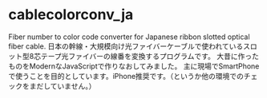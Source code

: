 cablecolorconv_ja
=================

Fiber number to color code converter for Japanese ribbon slotted optical fiber cable.
日本の幹線・大規模向け光ファイバーケーブルで使われているスロット型8芯テープ光ファイバーの線番を変換するプログラムです。
大昔に作ったものをModernなJavaScriptで作りなおしてみました。
主に現場でSmartPhoneで使うことを目的としています。iPhone推奨です。（というか他の環境でのチェックをまだしていません。）
